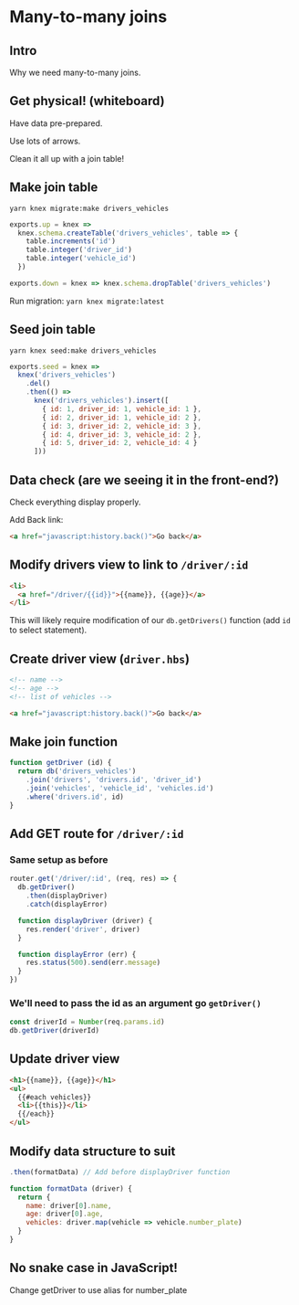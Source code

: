 # Many-to-many joins

## Intro
Why we need many-to-many joins.

## Get physical! (whiteboard)
Have data pre-prepared.

Use lots of arrows.

Clean it all up with a join table!

## Make join table
`yarn knex migrate:make drivers_vehicles`
```js
exports.up = knex =>
  knex.schema.createTable('drivers_vehicles', table => {
    table.increments('id')
    table.integer('driver_id')
    table.integer('vehicle_id')
  })

exports.down = knex => knex.schema.dropTable('drivers_vehicles')
```

Run migration: `yarn knex migrate:latest`

## Seed join table
`yarn knex seed:make drivers_vehicles`
```js
exports.seed = knex =>
  knex('drivers_vehicles')
    .del()
    .then(() =>
      knex('drivers_vehicles').insert([
        { id: 1, driver_id: 1, vehicle_id: 1 },
        { id: 2, driver_id: 1, vehicle_id: 2 },
        { id: 3, driver_id: 2, vehicle_id: 3 },
        { id: 4, driver_id: 3, vehicle_id: 2 },
        { id: 5, driver_id: 2, vehicle_id: 4 }
      ]))
```

## Data check (are we seeing it in the front-end?)
Check everything display properly.

Add Back link: 
```html
<a href="javascript:history.back()">Go back</a>
```

## Modify drivers view to link to `/driver/:id`
```html
<li>
  <a href="/driver/{{id}}">{{name}}, {{age}}</a>
</li>
```

This will likely require modification of our `db.getDrivers()` function (add `id` to select statement).

## Create driver view (`driver.hbs`)
```html
<!-- name -->
<!-- age -->
<!-- list of vehicles -->

<a href="javascript:history.back()">Go back</a>
```

## Make join function
```js
function getDriver (id) {
  return db('drivers_vehicles')
    .join('drivers', 'drivers.id', 'driver_id')
    .join('vehicles', 'vehicle_id', 'vehicles.id')
    .where('drivers.id', id)
}
```

## Add GET route for `/driver/:id`
### Same setup as before
```js
router.get('/driver/:id', (req, res) => {
  db.getDriver()
    .then(displayDriver)
    .catch(displayError)

  function displayDriver (driver) {
    res.render('driver', driver)
  }

  function displayError (err) {
    res.status(500).send(err.message)
  }
})
```

### We'll need to pass the id as an argument go `getDriver()`
```js
const driverId = Number(req.params.id)
db.getDriver(driverId)
```

## Update driver view
```html
<h1>{{name}}, {{age}}</h1>
<ul>
  {{#each vehicles}}
  <li>{{this}}</li>
  {{/each}}
</ul>
```

## Modify data structure to suit
```js
.then(formatData) // Add before displayDriver function

function formatData (driver) {
  return {
    name: driver[0].name,
    age: driver[0].age,
    vehicles: driver.map(vehicle => vehicle.number_plate)
  }
}
```

## No snake case in JavaScript!
Change getDriver to use alias for number_plate
